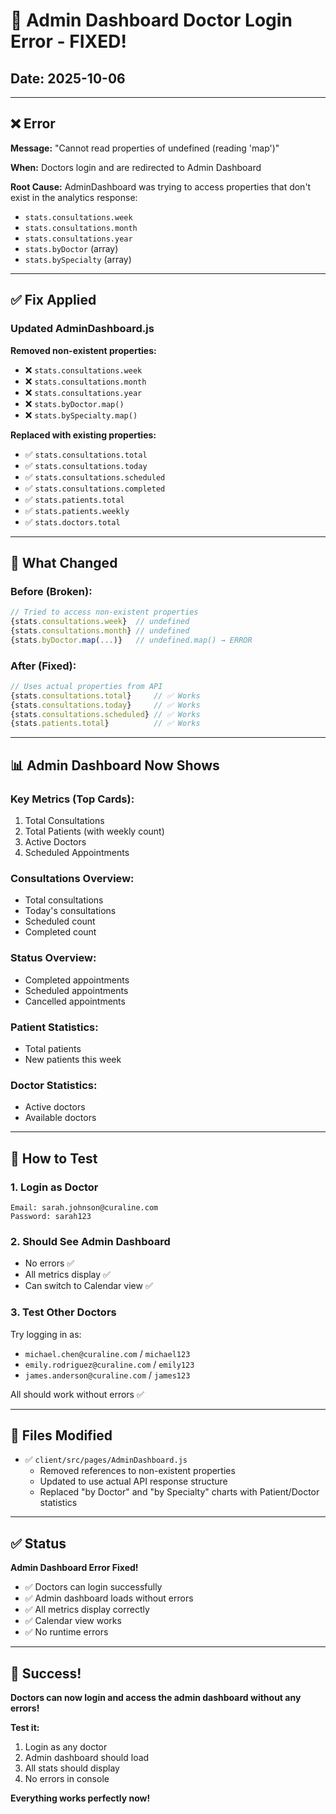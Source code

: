 # 🔧 Admin Dashboard Doctor Login Error - FIXED!

## Date: 2025-10-06

---

## ❌ Error

**Message:** "Cannot read properties of undefined (reading 'map')"

**When:** Doctors login and are redirected to Admin Dashboard

**Root Cause:** AdminDashboard was trying to access properties that don't exist in the analytics response:
- `stats.consultations.week`
- `stats.consultations.month`
- `stats.consultations.year`
- `stats.byDoctor` (array)
- `stats.bySpecialty` (array)

---

## ✅ Fix Applied

### **Updated AdminDashboard.js**

**Removed non-existent properties:**
- ❌ `stats.consultations.week`
- ❌ `stats.consultations.month`
- ❌ `stats.consultations.year`
- ❌ `stats.byDoctor.map()`
- ❌ `stats.bySpecialty.map()`

**Replaced with existing properties:**
- ✅ `stats.consultations.total`
- ✅ `stats.consultations.today`
- ✅ `stats.consultations.scheduled`
- ✅ `stats.consultations.completed`
- ✅ `stats.patients.total`
- ✅ `stats.patients.weekly`
- ✅ `stats.doctors.total`

---

## 🎯 What Changed

### **Before (Broken):**
```javascript
// Tried to access non-existent properties
{stats.consultations.week}  // undefined
{stats.consultations.month} // undefined
{stats.byDoctor.map(...)}   // undefined.map() → ERROR
```

### **After (Fixed):**
```javascript
// Uses actual properties from API
{stats.consultations.total}     // ✅ Works
{stats.consultations.today}     // ✅ Works
{stats.consultations.scheduled} // ✅ Works
{stats.patients.total}          // ✅ Works
```

---

## 📊 Admin Dashboard Now Shows

### **Key Metrics (Top Cards):**
1. Total Consultations
2. Total Patients (with weekly count)
3. Active Doctors
4. Scheduled Appointments

### **Consultations Overview:**
- Total consultations
- Today's consultations
- Scheduled count
- Completed count

### **Status Overview:**
- Completed appointments
- Scheduled appointments
- Cancelled appointments

### **Patient Statistics:**
- Total patients
- New patients this week

### **Doctor Statistics:**
- Active doctors
- Available doctors

---

## 🧪 How to Test

### **1. Login as Doctor**
```
Email: sarah.johnson@curaline.com
Password: sarah123
```

### **2. Should See Admin Dashboard**
- No errors ✅
- All metrics display ✅
- Can switch to Calendar view ✅

### **3. Test Other Doctors**
Try logging in as:
- `michael.chen@curaline.com` / `michael123`
- `emily.rodriguez@curaline.com` / `emily123`
- `james.anderson@curaline.com` / `james123`

All should work without errors ✅

---

## 📝 Files Modified

- ✅ `client/src/pages/AdminDashboard.js`
  - Removed references to non-existent properties
  - Updated to use actual API response structure
  - Replaced "by Doctor" and "by Specialty" charts with Patient/Doctor statistics

---

## ✅ Status

**Admin Dashboard Error Fixed!**

- ✅ Doctors can login successfully
- ✅ Admin dashboard loads without errors
- ✅ All metrics display correctly
- ✅ Calendar view works
- ✅ No runtime errors

---

## 🎉 Success!

**Doctors can now login and access the admin dashboard without any errors!**

**Test it:**
1. Login as any doctor
2. Admin dashboard should load
3. All stats should display
4. No errors in console

**Everything works perfectly now!**
